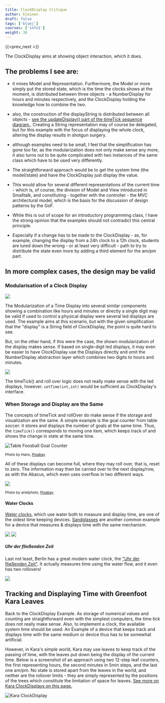 ```yaml
---
title: ClockDisplay Critique
author: kleinen
draft: false
tags: ['bluej']
courses: ['info1']
weight: 30
---
```

{{<prev_next >}}

The ClockDisplay aims at showing object interaction, which it does.

## The problems I see are:

- it mixes Model and Representation. Furthermore, the Model or more simply put the stored state, which is the time the clocks shows at the moment, is distributed between three objects - a NumberDisplay for hours and minutes respectively, and the ClockDisplay holding the knowledge how to combine the two.

- also, the construction of the displayString is distributed between all objects - [see the updateDisplay() part of the timeTick sequence diagram.](../images/original_clock_display#original-version-timetick). Creating a String representation may of course be delegated, but for this example with the focus of displaying the whole clock, altering the display results in shotgun surgery.

- although examples need to be small, I feel that the simplification has gone too far, as the modularization does not only make sense any more, it also turns out to be quite complicated with two instances of the same class which
have to be used very differently. 

- The straightforward approach would be to get the system time (the model/state) and have the ClockDisplay just display the value.

- This would allow for several different representations of the current time - which is, of course, the division of Model and View introduced in Smalltalk, and constituting - together with the controller - the MVC architectural model, which is the basis for the discussion of design patterns by the GoF.

- While this is out of scope for an introductory programming class, I have the strong opinion that the examples should not contradict this central principle.

- Especially if a change has to be made to the ClockDisplay - as, for example, changing the display from a 24h clock to a 12h clock, students are lured down the wrong - or at least very difficult - path to try to distribute the state even more by adding a third element for the am/pm part.

## In more complex cases, the design may be valid

### Modularisation of a Clock Display

![](../images/led-digit.jpg)

The Modularization of a Time Display into several similar components showing a combination like hours and minutes or directly a single digit may be valid if used to control a physical display were several led displays are used. The example aims at this scenario, but with the given simplification that the "display" is a String field of ClockDisplay, the point is quite hard to see.

But, on the other hand, if this were the case, the shown modularization of the display makes sense. If based on single-digit led displays, it may even be easier to have ClockDisplay use the Displays directly and omit the NumberDisplay abstraction layer which combines two digits to hours and minutes.


![](../images/led-display-2.jpg)


The timeTick() and roll over logic does not really make sense with the led displays, however. `setTime(int,int)` would be sufficient as ClockDisplay's interface.

### When Storage and Display are the Same


The concepts of timeTick and rollOver do make sense if the storage and visualization are the same.
A simple example is the goal counter from table soccer: it stores and displays the number of goals at the same time. Thus, the `timeTick()` corresponds to moving one item, which keeps track of and shows the change in state at the same time. 

![Table Foosball Goal Counter](../images/goal_counter.jpg) 

<small class = "float-right">Photo by Hans, [Pixabay](https://pixabay.com/de/photos/tischfu%C3%9Fball-z%C3%A4hler-z%C3%A4hleinheit-167869)</small>

All of these displays can become full, where they may roll over, that is, reset to zero. The information may then be carried over to the next display/row, as with the Abacus, which even uses overflow  in  two different ways.

![](../images/abacus.jpg)

<small class = "float-right">Photo by arielphoto, [Pixabay](https://pixabay.com/de/photos/abakus-asiatische-kultur-z%C3%A4hlrahmen-7019994/)</small>

#### Water Clocks 
[Water clocks](https://en.wikipedia.org/wiki/Water_clock), which use water both to measure and display time, are one of the oldest time keeping devices. 
[Sandglasses](https://en.wikipedia.org/wiki/Marine_sandglass) are another common example for a device that measures & displays time with the same mechanism.

![](../images/255px-Simple_water_clock.svg.png)
![](../images/Marine_sandglass_MMM.jpg) 
##### Uhr der fließenden Zeit
Last not least, Berlin has a great modern water clock, the ["Uhr der fließenden Zeit"](https://de.wikipedia.org/wiki/Uhr_der_flie%C3%9Fenden_Zeit). It actually measures time using the water flow, and it even has two rollovers!

![](../images/330px-Flow_of_time_clock_Berlin.jpeg)

## Tracking and Displaying Time with Greenfoot Kara Leaves

Back to the ClockDisplay Example. As storage of numerical values and counting are straightforward even with the simplest computers, the time tick does not really make sense. Also, to implement a clock, the available system time should be used.
An Example of a device that keeps track and displays time with the same medium or device thus has to be somewhat artificial.

However, in Kara's simple world, Kara may use leaves to keep track of the passing of time, with the leaves put down
being the display of the current time. Below is a screenshot of an approach using two 12-step leaf counters, the first representing hours, the second minutes in 5min steps, and the last one am/pm. No state is stored apart from the leaves in the world, and neither are the rollover limits - they are simply represented by the positions of the trees which constitute the limitation of space for leaves.
[See more on Kara ClockDisplays on this page.](../kara-clock-display)


![Kara ClockDisplay](../images/kara-clockdisplay.jpg)


[2]: https://www.bluej.org/objects-first/